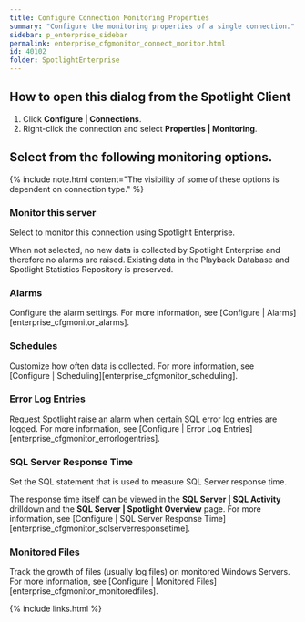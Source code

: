 ```yaml
---
title: Configure Connection Monitoring Properties
summary: "Configure the monitoring properties of a single connection."
sidebar: p_enterprise_sidebar
permalink: enterprise_cfgmonitor_connect_monitor.html
id: 40102
folder: SpotlightEnterprise
---
```




## How to open this dialog from the Spotlight Client

1. Click **Configure \| Connections**.
2. Right-click the connection and select **Properties \| Monitoring**.


## Select from the following monitoring options.

{% include note.html content="The visibility of some of these options is dependent on connection type." %}

### Monitor this server

Select to monitor this connection using Spotlight Enterprise.

When not selected, no new data is collected by Spotlight Enterprise and therefore no alarms are raised. Existing data in the Playback Database and Spotlight Statistics Repository is preserved.

### Alarms

Configure the alarm settings. For more information, see [Configure \| Alarms][enterprise_cfgmonitor_alarms].

### Schedules

Customize how often data is collected. For more information, see [Configure \| Scheduling][enterprise_cfgmonitor_scheduling].

### Error Log Entries

Request Spotlight raise an alarm when certain SQL error log entries are logged. For more information, see [Configure \| Error Log Entries][enterprise_cfgmonitor_errorlogentries].

### SQL Server Response Time

Set the SQL statement that is used to measure SQL Server response time.

The response time itself can be viewed in the **SQL Server \| SQL Activity** drilldown and the **SQL Server \| Spotlight Overview** page. For more information, see [Configure \| SQL Server Response Time][enterprise_cfgmonitor_sqlserverresponsetime].

### Monitored Files

Track the growth of files (usually log files) on monitored Windows Servers. For more information, see [Configure \| Monitored Files][enterprise_cfgmonitor_monitoredfiles].


{% include links.html %}
